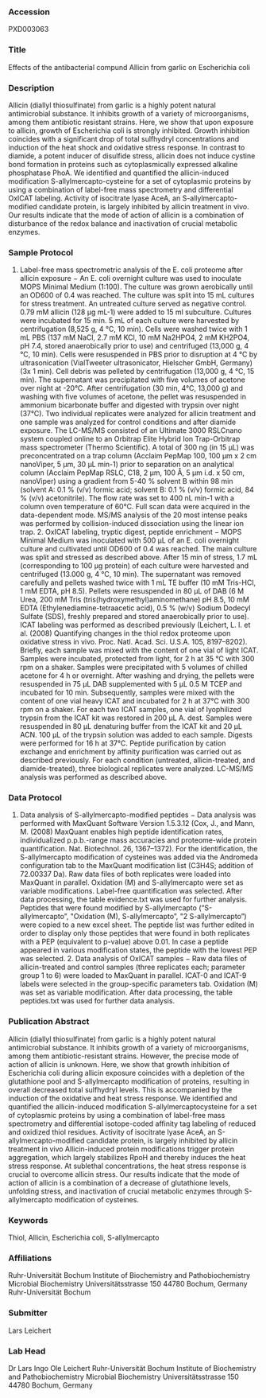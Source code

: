 ### Accession
PXD003063

### Title
Effects of the antibacterial compund Allicin from garlic on Escherichia coli

### Description
Allicin (diallyl thiosulfinate) from garlic is a highly potent natural antimicrobial substance. It inhibits growth of a variety of microorganisms, among them antibiotic resistant strains. Here, we show that upon exposure to allicin, growth of Escherichia coli is strongly inhibited. Growth inhibition coincides with a significant drop of total sulfhydryl concentrations and induction of the heat shock and oxidative stress response. In contrast to diamide, a potent inducer of disulfide stress, allicin does not induce cystine bond formation in proteins such as cytoplasmically expressed alkaline phosphatase PhoA. We identified and quantified the allicin-induced modification S-allylmercapto-cysteine for a set of cytoplasmic proteins by using a combination of label-free mass spectrometry and differential OxICAT labeling. Activity of isocitrate lyase AceA, an S-allylmercapto-modified candidate protein, is largely inhibited by allicin treatment in vivo. Our results indicate that the mode of action of allicin is a combination of disturbance of the redox balance and inactivation of crucial metabolic enzymes.

### Sample Protocol
1. Label-free mass spectrometric analysis of the E. coli proteome after allicin exposure − An E. coli overnight culture was used to inoculate MOPS Minimal Medium (1:100). The culture was grown aerobically until an OD600 of 0.4 was reached. The culture was split into 15 mL cultures for stress treatment. An untreated culture served as negative control. 0.79 mM allicin (128 µg mL-1) were added to 15 ml subculture. Cultures were incubated for 15 min. 5 mL of each culture were harvested by centrifugation (8,525 g, 4 °C, 10 min). Cells were washed twice with 1 mL PBS (137 mM NaCl, 2.7 mM KCl, 10 mM Na2HPO4, 2 mM KH2PO4, pH 7.4, stored anaerobically prior to use) and centrifuged (13,000 g, 4 °C, 10 min). Cells were resuspended in PBS prior to disruption at 4 °C by ultrasonication (VialTweeter ultrasonicator, Hielscher GmbH, Germany) (3x 1 min). Cell debris was pelleted by centrifugation (13,000 g, 4 °C, 15 min). The supernatant was precipitated with five volumes of acetone over night at -20°C. After centrifugation (30 min, 4°C, 13,000 g) and washing with five volumes of acetone, the pellet was resuspended in ammonium bicarbonate buffer and digested with trypsin over night (37°C). Two individual replicates were analyzed for allicin treatment and one sample was analyzed for control conditions and after diamide exposure. The LC-MS/MS consisted of an Ultimate 3000 RSLCnano system coupled online to an Orbitrap Elite Hybrid Ion Trap-Orbitrap mass spectrometer  (Thermo Scientific). A total of 300 ng (in 15 µL) was preconcentrated on a trap column (Acclaim PepMap 100, 100 µm x 2 cm nanoViper, 5 µm, 30 µL min-1) prior to separation on an analytical column (Acclaim PepMap RSLC, C18, 2 µm, 100 Å, 5 µm i.d. x 50 cm, nanoViper) using a gradient from 5-40 % solvent B within 98 min (solvent A: 0.1 % (v/v) formic acid; solvent B: 0.1 % (v/v) formic acid, 84 % (v/v) acetonitrile). The flow rate was set to 400 nL min-1 with a column oven temperature of 60°C. Full scan data were acquired in the data-dependent mode. MS/MS analysis of the 20 most intense peaks was performed by collision-induced dissociation using the linear ion trap.  2. OxICAT labeling, tryptic digest, peptide enrichment − MOPS Minimal Medium was inoculated with 500 µL of an E. coli overnight culture and cultivated until OD600 of 0.4 was reached. The main culture was split and stressed as described above. After 15 min of stress, 1.7 mL (corresponding to 100 µg protein) of each culture were harvested and centrifuged (13.000 g, 4 °C, 10 min). The supernatant was removed carefully and pellets washed twice with 1 mL TE buffer (10 mM Tris-HCl, 1 mM EDTA, pH 8.5). Pellets were resuspended in 80 µL of DAB (6 M Urea, 200 mM Tris (tris(hydroxymethyl)aminomethane) pH 8.5, 10 mM EDTA (Ethylenediamine-tetraacetic acid), 0.5 % (w/v) Sodium Dodecyl Sulfate (SDS), freshly prepared and stored anaerobically prior to use). ICAT labeling was performed as described previously (Leichert, L. I. et al. (2008) Quantifying changes in the thiol redox proteome upon oxidative stress in vivo. Proc. Natl. Acad. Sci. U.S.A. 105, 8197–8202). Briefly, each sample was mixed with the content of one vial of light ICAT. Samples were incubated, protected from light, for 2 h at 35 °C with 300 rpm on a shaker. Samples were precipitated with 5 volumes of chilled acetone for 4 h or overnight. After washing and drying, the pellets were resuspended in 75 µL DAB supplemented with 5 µL 0.5 M TCEP and incubated for 10 min. Subsequently, samples were mixed with the content of one vial heavy ICAT and incubated for 2 h at 37°C with 300 rpm on a shaker. For each two ICAT samples, one vial of lyophilized trypsin from the ICAT kit was restored in 200 µL A. dest. Samples were resuspended in 80 µL denaturing buffer from the ICAT kit and 20 µL ACN. 100 µL of the trypsin solution was added to each sample. Digests were performed for 16 h at 37°C. Peptide purification by cation exchange and enrichment by affinity purification was carried out as described previously. For each condition (untreated, allicin-treated, and diamide-treated), three biological replicates were analyzed. LC-MS/MS analysis was performed as described above.

### Data Protocol
1. Data analysis of S-allylmercapto-modified peptides − Data analysis was performed with MaxQuant Software Version  1.5.3.12 (Cox, J., and Mann, M. (2008) MaxQuant enables high peptide identification rates, individualized p.p.b.-range mass accuracies and proteome-wide protein quantification. Nat. Biotechnol. 26, 1367–1372). For the identification, the S-allylmercapto modification of cysteines was added via the Andromeda configuration tab to the MaxQuant modification list (C3H4S; addition of 72.00337 Da). Raw data files of both replicates were loaded into MaxQuant in parallel. Oxidation (M) and S-allylmercapto were set as variable modifications. Label-free quantification was selected. After data processing, the table evidence.txt was used for further analysis. Peptides that were found modified by S-allylmercapto (“S-allylmercapto”, "Oxidation (M), S-allylmercapto”, "2 S-allylmercapto”) were copied to a new excel sheet. The peptide list was further edited in order to display only those peptides that were found in both replicates with a PEP (equivalent to p-value) above 0.01. In case a peptide appeared in various modification states, the peptide with the lowest PEP was selected. 2. Data analysis of OxICAT samples − Raw data files of allicin-treated and control samples (three replicates each; parameter group 1 to 6) were loaded to MaxQuant in parallel. ICAT-0 and ICAT-9 labels were selected in the group-specific parameters tab. Oxidation (M) was set as variable modification. After data processing, the table peptides.txt was used for further data analysis.

### Publication Abstract
Allicin (diallyl thiosulfinate) from garlic is a highly potent natural antimicrobial substance. It inhibits growth of a variety of microorganisms, among them antibiotic-resistant strains. However, the precise mode of action of allicin is unknown. Here, we show that growth inhibition of Escherichia coli during allicin exposure coincides with a depletion of the glutathione pool and S-allylmercapto modification of proteins, resulting in overall decreased total sulfhydryl levels. This is accompanied by the induction of the oxidative and heat stress response. We identified and quantified the allicin-induced modification S-allylmercaptocysteine for a set of cytoplasmic proteins by using a combination of label-free mass spectrometry and differential isotope-coded affinity tag labeling of reduced and oxidized thiol residues. Activity of isocitrate lyase AceA, an S-allylmercapto-modified candidate protein, is largely inhibited by allicin treatment in vivo Allicin-induced protein modifications trigger protein aggregation, which largely stabilizes RpoH and thereby induces the heat stress response. At sublethal concentrations, the heat stress response is crucial to overcome allicin stress. Our results indicate that the mode of action of allicin is a combination of a decrease of glutathione levels, unfolding stress, and inactivation of crucial metabolic enzymes through S-allylmercapto modification of cysteines.

### Keywords
Thiol, Allicin, Escherichia coli, S-allylmercapto

### Affiliations
Ruhr-Universität Bochum Institute of Biochemistry and Pathobiochemistry Microbial Biochemistry Universitätsstrasse 150 44780 Bochum, Germany
Ruhr-Universität Bochum

### Submitter
Lars Leichert

### Lab Head
Dr Lars Ingo Ole Leichert
Ruhr-Universität Bochum Institute of Biochemistry and Pathobiochemistry Microbial Biochemistry Universitätsstrasse 150 44780 Bochum, Germany


